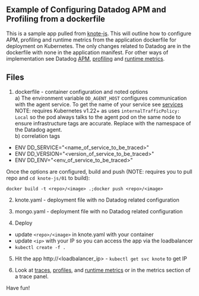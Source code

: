 Example of Configuring Datadog APM and Profiling from a dockerfile
--

This is a sample app pulled from [knote-js](https://github.com/learnk8s/knote-js).  This will outline how to configure APM, profiling and runtime metrics from the application dockerfile for deployment on Kubernetes.  The only changes related to Datadog are in the dockerfile with none in the application manifest.  For other ways of implementation see Datadog [APM](https://docs.datadoghq.com/tracing/trace_collection/dd_libraries/nodejs/?tab=containers), [profiling](https://docs.datadoghq.com/profiler/enabling/nodejs/?tab=environmentvariables) and [runtime metrics](https://docs.datadoghq.com/tracing/metrics/runtime_metrics/nodejs/?tab=environmentvariables).  
  
Files
--

1) dockerfile - container configuration and noted options  
a) The environment variable ```DD_AGENT_HOST``` configures communication with the agent service.  To get the name of your service see [services](https://app.datadoghq.com/orchestration/overview/service)  NOTE: requires Kubernetes v1.22+ as uses ```internalTrafficPolicy: Local``` so the pod always talks to the agent pod on the same node to ensure infrastructure tags are accurate.  Replace <namespace> with 
the namespace of the Datadog agent.  
b) correlation tags  
- ENV DD_SERVICE="<name_of_service_to_be_traced>"  
- ENV DD_VERSION="<version_of_service_to_be_traced>"  
- ENV DD_ENV="<env_of_service_to_be_traced>"  
  
Once the options are configured, build and push (NOTE: requires you to pull repo and ```cd knote-js/01``` to build):  
```  
docker build -t <repo>/<image> .;docker push <repo>/<image>  
```  
  
2) knote.yaml - deployment file with no Datadog related configuration  
  
3) mongo.yaml - deployment file with no Datadog related configuration  
  
4) Deploy  
- update ```<repo>/<image>``` in knote.yaml with your container  
- update ```<ip>``` with your IP so you can access the app via the loadbalancer  
- ```kubectl create -f .```  
  
5) Hit the app http://<loadbalancer_ip>  - ```kubectl get svc knote``` to get IP  
  
6) Look at [traces](https://app.datadoghq.com/apm/traces), [profiles](https://app.datadoghq.com/profiling/search), and [runtime metrics](https://app.datadoghq.com/dash/integration/30269/nodejs-runtime-metrics) or in the metrics section of a trace panel.  
  
Have fun!  


